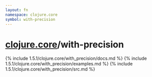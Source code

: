 ```yaml
---
layout: fn
namespace: clojure.core
symbol: with-precision
---
```


# [clojure.core](../)/with-precision

{% include 1.5.1/clojure.core/with_precision/docs.md %}
{% include 1.5.1/clojure.core/with_precision/examples.md %}
{% include 1.5.1/clojure.core/with_precision/src.md %}

